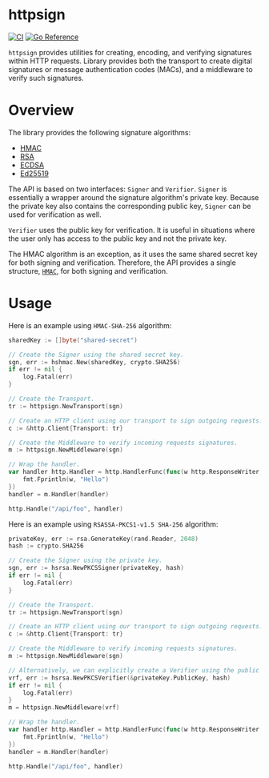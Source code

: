 # httpsign

[![CI](https://github.com/denpeshkov/httpsign/actions/workflows/ci.yml/badge.svg)](https://github.com/denpeshkov/httpsign/actions/workflows/ci.yml)
[![Go Reference](https://pkg.go.dev/badge/github.com/denpeshkov/httpsign.svg)](https://pkg.go.dev/github.com/denpeshkov/httpsign)

`httpsign` provides utilities for creating, encoding, and verifying signatures within HTTP requests. Library provides both the transport to create digital signatures or message authentication codes (MACs), and a middleware to verify such signatures.

# Overview

The library provides the following signature algorithms:

- [HMAC](https://pkg.go.dev/github.com/denpeshkov/httpsign/hmac)
- [RSA](https://pkg.go.dev/github.com/denpeshkov/httpsign/rsa)
- [ECDSA](https://pkg.go.dev/github.com/denpeshkov/httpsign/ecdsa)
- [Ed25519](https://pkg.go.dev/github.com/denpeshkov/httpsign/ed25519)

The API is based on two interfaces: `Signer` and `Verifier`.
`Signer` is essentially a wrapper around the signature algorithm's private key.
Because the private key also contains the corresponding public key, `Signer` can be used for verification as well.

`Verifier` uses the public key for verification. It is useful in situations where the user only has access to the public key and not the private key.

The HMAC algorithm is an exception, as it uses the same shared secret key for both signing and verification.
Therefore, the API provides a single structure, [`HMAC`](https://pkg.go.dev/github.com/denpeshkov/httpsign/hmac#HMAC), for both signing and verification.

# Usage

Here is an example using `HMAC-SHA-256` algorithm:

```go
sharedKey := []byte("shared-secret")

// Create the Signer using the shared secret key.
sgn, err := hshmac.New(sharedKey, crypto.SHA256)
if err != nil {
	log.Fatal(err)
}

// Create the Transport.
tr := httpsign.NewTransport(sgn)

// Create an HTTP client using our transport to sign outgoing requests.
c := &http.Client{Transport: tr}

// Create the Middleware to verify incoming requests signatures.
m := httpsign.NewMiddleware(sgn)

// Wrap the handler.
var handler http.Handler = http.HandlerFunc(func(w http.ResponseWriter, r *http.Request) {
	fmt.Fprintln(w, "Hello")
})
handler = m.Handler(handler)

http.Handle("/api/foo", handler)
```

Here is an example using `RSASSA-PKCS1-v1.5 SHA-256` algorithm:

```go
privateKey, err := rsa.GenerateKey(rand.Reader, 2048)
hash := crypto.SHA256

// Create the Signer using the private key.
sgn, err := hsrsa.NewPKCSSigner(privateKey, hash)
if err != nil {
	log.Fatal(err)
}

// Create the Transport.
tr := httpsign.NewTransport(sgn)

// Create an HTTP client using our transport to sign outgoing requests.
c := &http.Client{Transport: tr}

// Create the Middleware to verify incoming requests signatures.
m := httpsign.NewMiddleware(sgn)

// Alternatively, we can explicitly create a Verifier using the public key.
vrf, err := hsrsa.NewPKCSVerifier(&privateKey.PublicKey, hash)
if err != nil {
	log.Fatal(err)
}
m = httpsign.NewMiddleware(vrf)

// Wrap the handler.
var handler http.Handler = http.HandlerFunc(func(w http.ResponseWriter, r *http.Request) {
	fmt.Fprintln(w, "Hello")
})
handler = m.Handler(handler)

http.Handle("/api/foo", handler)
```
